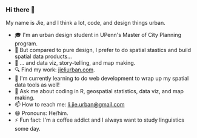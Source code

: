 ### Hi there 👋

My name is Jie, and I think a lot, code, and design things urban.

- 🎓 I'm an urban design student in UPenn's Master of City Planning program.
- 🔢 But compared to pure design, I prefer to do spatial stastics and build spatial data products...
- 👀 ... and data viz, story-telling, and map making.
- 🔍 Find my work: [jieliurban.com](jieliurban.com).
- 🌱 I'm currently learning to do web development to wrap up my spatial data tools as well!
- 💬 Ask me about coding in R, geospatial statistics, data viz, and map making.
- 📫 How to reach me: [li.jie.urban@gmail.com](mailto:li.jie.urban@gmail.com)
- 😄 Pronouns: He/him.
- ⚡ Fun fact: I'm a coffee addict and I always want to study linguistics some day.
